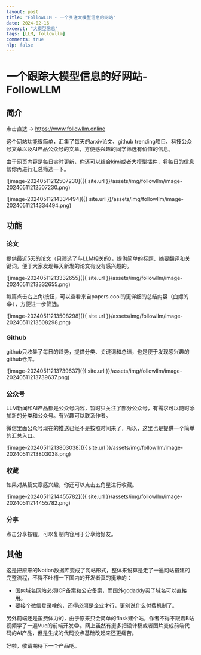 ```yaml
---
layout: post
title: "FollowLLM - 一个关注大模型信息的网站"
date: 2024-02-16
excerpt: "大模型信息"
tags: [LLM, followllm]
comments: true
nlp: false 
---
```


# 一个跟踪大模型信息的好网站-FollowLLM

## 简介

点击直达 -> https://www.followllm.online

这个网站功能很简单，汇集了每天的arxiv论文、github trending项目、科技公众号文章以及AI产品公众号的文章，方便感兴趣的同学筛选有价值的信息。

由于网页内容是每日实时更新，你还可以结合kimi或者大模型插件，将每日的信息帮你再进行汇总筛选一下。

![image-20240511212507230]({{ site.url }}/assets/img/followllm/image-20240511212507230.png)

![image-20240511214334494]({{ site.url }}/assets/img/followllm/image-20240511214334494.png)

## 功能

### 论文

提供最近5天的论文（只筛选了与LLM相关的），提供简单的标题、摘要翻译和关键词。便于大家发现每天新发的论文有没有感兴趣的。

![image-20240511213332655]({{ site.url }}/assets/img/followllm/image-20240511213332655.png)

每篇点击右上角ℹ️按钮，可以查看来自papers.cool的更详细的总结内容（白嫖的😂），方便进一步筛选。

![image-20240511213508298]({{ site.url }}/assets/img/followllm/image-20240511213508298.png)

### Github

github只收集了每日的趋势，提供分类、关键词和总结，也是便于发现感兴趣的github仓库。



![image-20240511213739637]({{ site.url }}/assets/img/followllm/image-20240511213739637.png)



### 公众号

LLM新闻和AI产品都是公众号内容，暂时只关注了部分公众号，有需求可以随时添加新的分类和公众号。有兴趣可以联系作者。

微信里面公众号现在的推送已经不是按照时间来了，所以，这里也是提供一个简单的汇总入口。

![image-20240511213803038]({{ site.url }}/assets/img/followllm/image-20240511213803038.png)

### 收藏

如果对某篇文章感兴趣，你还可以点击五角星进行收藏。

![image-20240511214455782]({{ site.url }}/assets/img/followllm/image-20240511214455782.png)

### 分享

点击分享按钮，可以复制内容用于分享给好友。

## 其他

这是把原来的Notion数据库变成了网站形式，整体来说算是走了一遍网站搭建的完整流程，不得不吐槽一下国内的开发者真的挺难的：

- 国内域名网站必须ICP备案和公安备案，而国外godaddy买了域名可以直接用。
- 要接个微信登录啥的，还得必须是企业才行，更别说什么付费机制了。

另外前端还是蛮费体力的，由于原来只会简单的flask建个站，作者不得不跟着B站视频学了一遍Vue的前端开发😂。网上虽然有挺多把设计稿或者图片变成前端代码的AI产品，但是生成的代码没点基础改起来还更痛苦。

好啦，敬请期待下一个产品吧。